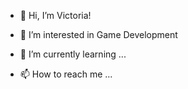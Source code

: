 - 👋 Hi, I’m Victoria!
- 👀 I’m interested in Game Development 
- 🌱 I’m currently learning ...

- 📫 How to reach me ...


<!---
vicme0904/vicme0904 is a ✨ special ✨ repository because its `README.md` (this file) appears on your GitHub profile.
You can click the Preview link to take a look at your changes.
--->
